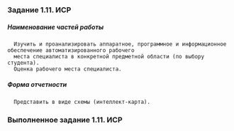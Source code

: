 ### Задание 1.11. ИСР

##### Наименование частей работы
      
      Изучить и проанализировать аппаратное, программное и информационное обеспечение автоматизированного рабочего 
      места специалиста в конкретной предметной области (по выбору студента). 
      Оценка рабочего места специалиста.

##### Форма отчетности
      
      Представить в виде схемы (интеллект-карта).

### Выполненное задание 1.11. ИСР

[](https://github.com/MarinaSvistunova/study_practice_3/blob/master/%D0%A1%D0%B2%D0%B8%D1%81%D1%82%D1%83%D0%BD%D0%BE%D0%B2%D0%B0%2C%203%D0%98%D0%92%D0%A2%2C%20%D0%98%D0%A1%D0%A0%2C%201-11.pdf)
